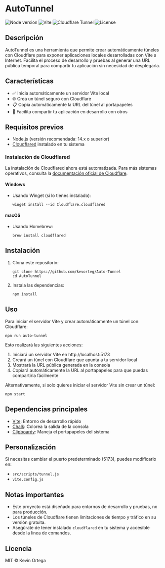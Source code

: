 # AutoTunnel

![Node version](https://img.shields.io/badge/Node-14%2B-brightgreen?style=flat-square&logo=node.js)
![Vite](https://img.shields.io/badge/Vite-Ready-purple?style=flat-square&logo=vite)
![Cloudflare Tunnel](https://img.shields.io/badge/Cloudflare-Tunnel-orange?style=flat-square&logo=cloudflare)
![License](https://img.shields.io/badge/license-MIT-blue?style=flat-square)


## Descripción
AutoTunnel es una herramienta que permite crear automáticamente túneles con Cloudflare para exponer aplicaciones locales desarrolladas con Vite a Internet. Facilita el proceso de desarrollo y pruebas al generar una URL pública temporal para compartir tu aplicación sin necesidad de desplegarla.

## Características
- ✅ Inicia automáticamente un servidor Vite local
- 🌐 Crea un túnel seguro con Cloudflare
- 📋 Copia automáticamente la URL del túnel al portapapeles
- 🚀 Facilita compartir tu aplicación en desarrollo con otros

## Requisitos previos
- Node.js (versión recomendada: 14.x o superior)
- [Cloudflared](https://developers.cloudflare.com/cloudflare-one/connections/connect-networks/downloads/) instalado en tu sistema

### Instalación de Cloudflared
La instalación de Cloudflared ahora está automatizada. Para más sistemas operativos, consulta la [documentación oficial de Cloudflare](https://developers.cloudflare.com/cloudflare-one/connections/connect-networks/downloads/).

#### Windows
- Usando Winget (si lo tienes instalado):
  ```
  winget install --id Cloudflare.cloudflared
  ```

#### macOS
- Usando Homebrew:
  ```
  brew install cloudflared
  ```

## Instalación

1. Clona este repositorio:
   ```
   git clone https://github.com/kevorteg/Auto-Tunnel
   cd AutoTunnel
   ```

2. Instala las dependencias:
   ```
   npm install
   ```

## Uso

Para iniciar el servidor Vite y crear automáticamente un túnel con Cloudflare:

```
npm run auto-tunnel
```

Esto realizará las siguientes acciones:
1. Iniciará un servidor Vite en http://localhost:5173
2. Creará un túnel con Cloudflare que apunta a tu servidor local
3. Mostrará la URL pública generada en la consola
4. Copiará automáticamente la URL al portapapeles para que puedas compartirla fácilmente

Alternativamente, si solo quieres iniciar el servidor Vite sin crear un túnel:

```
npm start
```

## Dependencias principales

- [Vite](https://vitejs.dev/): Entorno de desarrollo rápido
- [Chalk](https://github.com/chalk/chalk): Colorea la salida de la consola
- [Clipboardy](https://github.com/sindresorhus/clipboardy): Maneja el portapapeles del sistema

## Personalización

Si necesitas cambiar el puerto predeterminado (5173), puedes modificarlo en:
- `src/scripts/tunnel.js`
- `vite.config.js`

## Notas importantes

- Este proyecto está diseñado para entornos de desarrollo y pruebas, no para producción.
- Los túneles de Cloudflare tienen limitaciones de tiempo y tráfico en su versión gratuita.
- Asegúrate de tener instalado `cloudflared` en tu sistema y accesible desde la línea de comandos.

## Licencia
MIT © Kevin Ortega


